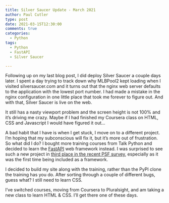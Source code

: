 ```yaml
---
title: Silver Saucer Update - March 2021
author: Paul Cutler 
type: post 
date: 2021-03-15T12:30:00 
comments: true
categories:
  - Python
tags:
  - Python
  - FastAPI
  - Silver Saucer

---
```

Following up on my last blog post, I did deploy Silver Saucer a couple days later. I spent a day trying to track down
why MLBPool2 kept loading when I visited silversaucer.com and it turns out that the nginx web server defaults to the
application with the lowest port number. I had made a mistake in the nginx configuration in one little place that took
me forever to figure out. And with that, Silver Saucer is live on the web.

It still has a nasty viewport problem and the screen height is not 100% and it’s driving me crazy. Maybe if I had
finished my Coursera class on HTML, CSS and Javascript I would have figured it out…

A bad habit that I have is when I get stuck, I move on to a different project. I’m hoping that my subconscious will fix
it, but it’s more out of frustration. So what did I do? I bought more training courses from Talk Python and decided to
learn the [FastAPI](https://fastapi.tiangolo.com/) web framework instead. I was surprised to see such a new project 
in [third place in the recent PSF survey](https://www.jetbrains.com/lp/python-developers-survey-2020/), 
especially as it was the first time being included as a framework.

I decided to build my site along with the training, rather than the PyPI clone the training has you do. After sorting
through a couple of different bugs, guess what? I still need to learn CSS.

I’ve switched courses, moving from Coursera to Pluralsight, and am taking a new class to learn HTML & CSS. I’ll get
there one of these days.

